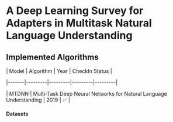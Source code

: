 # A Deep Learning Survey for Adapters in Multitask Natural Language Understanding


## Implemented Algorithms


| Model | Algorithm | Year | CheckIn Status | 

|-------|---------|---------|---------|---------|

|  MTDNN  | Multi-Task Deep Neural Networks for Natural Language Understanding | 2019 |   ✅   |


#### Datasets
